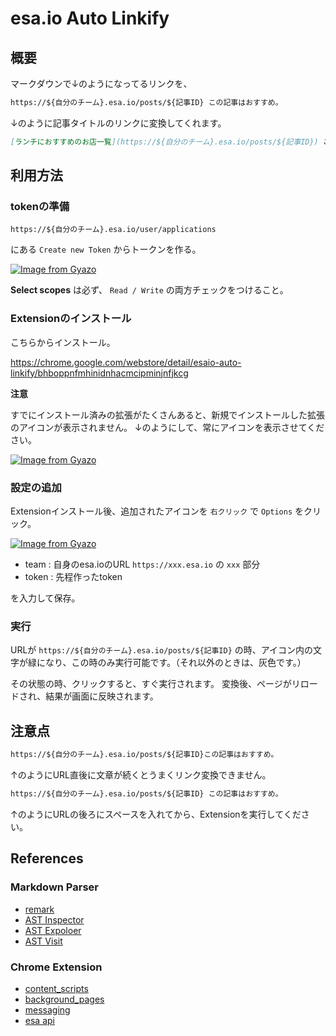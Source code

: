 
# esa.io Auto Linkify

## 概要

マークダウンで↓のようになってるリンクを、

```markdown
https://${自分のチーム}.esa.io/posts/${記事ID} この記事はおすすめ。
```

↓のように記事タイトルのリンクに変換してくれます。

```markdown
[ランチにおすすめのお店一覧](https://${自分のチーム}.esa.io/posts/${記事ID}) この記事はおすすめ。
```

## 利用方法

### tokenの準備

`https://${自分のチーム}.esa.io/user/applications`

にある `Create new Token` からトークンを作る。

[![Image from Gyazo](https://i.gyazo.com/ecc70352907843c2c04e7cbc398b48ed.png)](https://gyazo.com/ecc70352907843c2c04e7cbc398b48ed)

**Select scopes** は必ず、 `Read / Write` の両方チェックをつけること。

### Extensionのインストール

こちらからインストール。

https://chrome.google.com/webstore/detail/esaio-auto-linkify/bhboppnfmhinidnhacmcipminjnfjkcg

**注意**

すでにインストール済みの拡張がたくさんあると、新規でインストールした拡張のアイコンが表示されません。
↓のようにして、常にアイコンを表示させてください。

[![Image from Gyazo](https://i.gyazo.com/75b2c66ba409c56435908a185137d22f.png)](https://gyazo.com/75b2c66ba409c56435908a185137d22f)

### 設定の追加

Extensionインストール後、追加されたアイコンを `右クリック` で `Options` をクリック。

[![Image from Gyazo](https://i.gyazo.com/d372a9efd1e757036689e15bda713b96.png)](https://gyazo.com/d372a9efd1e757036689e15bda713b96)

- team : 自身のesa.ioのURL `https://xxx.esa.io` の `xxx` 部分
- token : 先程作ったtoken

を入力して保存。

### 実行

URLが `https://${自分のチーム}.esa.io/posts/${記事ID}` の時、アイコン内の文字が緑になり、この時のみ実行可能です。（それ以外のときは、灰色です。）

その状態の時、クリックすると、すぐ実行されます。
変換後、ページがリロードされ、結果が画面に反映されます。

## 注意点

```markdown
https://${自分のチーム}.esa.io/posts/${記事ID}この記事はおすすめ。
``` 

↑のようにURL直後に文章が続くとうまくリンク変換できません。

```markdown
https://${自分のチーム}.esa.io/posts/${記事ID} この記事はおすすめ。
``` 

↑のようにURLの後ろにスペースを入れてから、Extensionを実行してください。

## References

### Markdown Parser

- [remark](https://github.com/remarkjs/)
- [AST Inspector](https://github.com/syntax-tree/unist-util-inspect)
- [AST Expoloer](https://astexplorer.net/#/gist/d9029a2e8827265fbb9b190083b59d4d/3384f3ce6a3084e50043d0c8ce34628ed7477603)
- [AST Visit](https://github.com/syntax-tree/unist-util-visit)

### Chrome Extension

- [content_scripts](https://developer.chrome.com/extensions/content_scripts)
- [background_pages](https://developer.chrome.com/extensions/background_pages)
- [messaging](https://developer.chrome.com/extensions/messaging)
- [esa api](https://docs.esa.io/posts/102)


